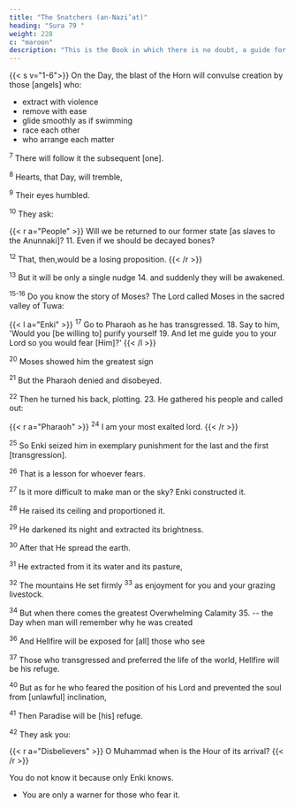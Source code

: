 ```yaml
---
title: "The Snatchers (an-Nazi’at)"
heading: "Sura 79 "
weight: 228
c: "maroon"
description: "This is the Book in which there is no doubt, a guide for the righteous."
---
```



{{< s v="1-6">}} On the Day, the blast of the Horn will convulse creation by those [angels] who:
- extract with violence
- remove with ease
- glide smoothly as if swimming
- race each other
- who arrange each matter

<sup>7</sup> There will follow it the subsequent [one].

<sup>8</sup> Hearts, that Day, will tremble,

<sup>9</sup> Their eyes humbled.

<sup>10</sup> They ask: 

{{< r a="People" >}}
Will we be returned to our former state [as slaves to the Anunnaki]? 11. Even if we should be decayed bones? 

<sup>12</sup> That, then,would be a losing proposition.
{{< /r >}}

<sup>13</sup> But it will be only a single nudge 14. and suddenly they will be awakened.

<sup>15-16</sup> Do you know the story of Moses? The Lord called Moses in the sacred valley of Tuwa:

{{< l a="Enki" >}}
<sup>17</sup> Go to Pharaoh as he has transgressed. 18. Say to him, 'Would you [be willing to] purify yourself 19. And let me guide you to your Lord so you would fear [Him]?'
{{< /l >}}

<sup>20</sup> Moses showed him the greatest sign

<sup>21</sup> But the Pharaoh denied and disobeyed.

<sup>22</sup> Then he turned his back, plotting. 23. He gathered his people and called out:

{{< r a="Pharaoh" >}}
<sup>24</sup> I am your most exalted lord.
{{< /r >}}

<sup>25</sup> So Enki seized him in exemplary punishment for the last and the first [transgression].

<sup>26</sup> That is a lesson for whoever fears.

<sup>27</sup> Is it more difficult to make man or the sky? Enki constructed it.

<sup>28</sup> He raised its ceiling and proportioned it.

<sup>29</sup> He darkened its night and extracted its brightness.

<sup>30</sup> After that He spread the earth.

<sup>31</sup> He extracted from it its water and its pasture,

<sup>32</sup> The mountains He set firmly <sup>33</sup> as enjoyment for you and your grazing livestock.

<sup>34</sup> But when there comes the greatest Overwhelming Calamity 35. -- the Day when man will remember why he was created

<sup>36</sup> And Hellfire will be exposed for [all] those who see

<sup>37</sup> Those who transgressed and preferred the life of the world, Hellfire will be his refuge.

<sup>40</sup> But as for he who feared the position of his Lord and prevented the soul from [unlawful] inclination,

<sup>41</sup> Then Paradise will be [his] refuge.

<sup>42</sup> They ask you: 

{{< r a="Disbelievers" >}}
O Muhammad when is the Hour of its arrival?
{{< /r >}}


You do not know it because only Enki knows. 
- You are only a warner for those who fear it.

<!-- 46. It will be, on the Day they see it, 1723 as though they had not
remained [in the world] except for an afternoon or a morning
thereof. -->

